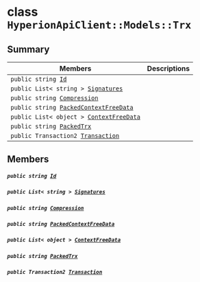 # class `HyperionApiClient::Models::Trx` 

## Summary

 Members                                | Descriptions                                
----------------------------------------|---------------------------------------------
`public string `[`Id`](#class_hyperion_api_client_1_1_models_1_1_trx_1a186291c875988107b7ace745ea84d4ec) | 
`public List< string > `[`Signatures`](#class_hyperion_api_client_1_1_models_1_1_trx_1a8439e6f7a574608060d5102ba2165f58) | 
`public string `[`Compression`](#class_hyperion_api_client_1_1_models_1_1_trx_1a21a354aeab0ab5cd21ce49fb89f048ef) | 
`public string `[`PackedContextFreeData`](#class_hyperion_api_client_1_1_models_1_1_trx_1a6140543dc6807cd71171443b8650eeef) | 
`public List< object > `[`ContextFreeData`](#class_hyperion_api_client_1_1_models_1_1_trx_1a84a3ef7659d8339a40e3250884edf2ae) | 
`public string `[`PackedTrx`](#class_hyperion_api_client_1_1_models_1_1_trx_1a21e27a9a58a0ef03775f45ff56124409) | 
`public Transaction2 `[`Transaction`](#class_hyperion_api_client_1_1_models_1_1_trx_1a337a6b4fc9f02021c4adb34be4c26cae) | 

## Members

##### `public string `[`Id`](#class_hyperion_api_client_1_1_models_1_1_trx_1a186291c875988107b7ace745ea84d4ec) 

##### `public List< string > `[`Signatures`](#class_hyperion_api_client_1_1_models_1_1_trx_1a8439e6f7a574608060d5102ba2165f58) 

##### `public string `[`Compression`](#class_hyperion_api_client_1_1_models_1_1_trx_1a21a354aeab0ab5cd21ce49fb89f048ef) 

##### `public string `[`PackedContextFreeData`](#class_hyperion_api_client_1_1_models_1_1_trx_1a6140543dc6807cd71171443b8650eeef) 

##### `public List< object > `[`ContextFreeData`](#class_hyperion_api_client_1_1_models_1_1_trx_1a84a3ef7659d8339a40e3250884edf2ae) 

##### `public string `[`PackedTrx`](#class_hyperion_api_client_1_1_models_1_1_trx_1a21e27a9a58a0ef03775f45ff56124409) 

##### `public Transaction2 `[`Transaction`](#class_hyperion_api_client_1_1_models_1_1_trx_1a337a6b4fc9f02021c4adb34be4c26cae) 

